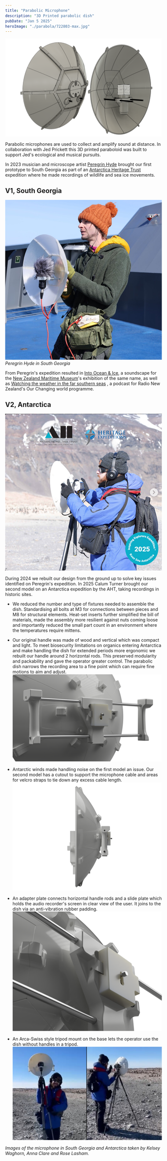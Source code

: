 ```yaml
---
title: "Parabolic Microphone"
description: "3D Printed parabolic dish"
pubDate: "Jan 5 2025"
heroImage: "./parabola/722803-max.jpg"
---
```


![CAD render, front view, dish made of segments](parabola/parabola_cad_webedit.png)

Parabolic microphones are used to collect and amplify sound at distance. In collaboration with Jed Prickett this 3D printed paraboloid was built to support Jed's ecological and musical pursuits.

In 2023 musician and microscope artist [Peregrin Hyde](https://www.perescope.co.nz/) brought our first prototype to South Georgia as part of an [Antarctica Heritage Trust](https://antarctic-heritage.recollect.co.nz/) expedition where he made recordings of wildlife and sea ice movements.

## V1, South Georgia

![microphone in use on boat](parabola/peregrin.png)
_Peregrin Hyde in South Georgia_

From Peregrin's expedition resulted in [Into Ocean & Ice](https://soundcloud.com/peregrinz/into-ocean-and-ice), a soundscape for the [New Zealand Maritime Museum](https://www.maritimemuseum.co.nz/exhibitions/into-ocean-and-ice?gad_source=1)'s exhibition of the same name, as well as [Watching the weather in the far southern seas](https://www.rnz.co.nz/national/programmes/ourchangingworld/audio/2018926815/watching-the-weather-in-the-far-southern-seas) , a podcast for Radio New Zealand's Our Changing world programme.

## V2, Antarctica

![detail view](parabola/v2_cal_aht1.png)

During 2024 we rebuilt our design from the ground up to solve key issues identified on Peregrin's expedition.
In 2025 Calum Turner brought our second model on an Antarctica expedition by the AHT, taking recordings in historic sites.

- We reduced the number and type of fixtures needed to assemble the dish. Standardising all bolts at M3 for connections between pieces and M8 for structural elements. Heat-set inserts further simplified the bill of materials, made the assembly more resilient against nuts coming loose and importantly reduced the small part count in an environment where the temperatures require mittens.
  <!-- ![detail view](/src/content/projects/parabola/v2_backdetail_1.png) -->
- Our original handle was made of wood and vertical which was compact and light. To meet biosecurity limitations on organics entering Antarctica and make handling the dish for extended periods more ergonomic we rebuilt our handle around 2 horizontal rods. This preserved modularity and packability and gave the operator greater control. The parabolic dish narrows the recording area to a fine point which can require fine motions to aim and adjust.
  ![detail view](parabola/v2_mid_back.PNG)

- Antarctic winds made handling noise on the first model an issue. Our second model has a cutout to support the microphone cable and areas for velcro straps to tie down any excess cable length.
  ![detail view](parabola/v2_directside.png)

- An adapter plate connects horizontal handle rods and a slide plate which holds the audio recorder's screen in clear view of the user. It joins to the dish via an anti-vibration rubber padding.
  ![detail view](parabola/v2_closeup.PNG)

- An Arca-Swiss style tripod mount on the base lets the operator use the dish without handles in a tripod.
  ![detail view](parabola/cal_screengrabs.jpg)

_Images of the microphone in South Georgia and Antarctica taken by Kelsey Waghorn, Anna Clare and Rose Lasham._
